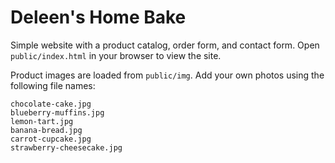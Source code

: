 # Deleen's Home Bake

Simple website with a product catalog, order form, and contact form. Open `public/index.html` in your browser to view the site.

Product images are loaded from `public/img`. Add your own photos using the following file names:

```
chocolate-cake.jpg
blueberry-muffins.jpg
lemon-tart.jpg
banana-bread.jpg
carrot-cupcake.jpg
strawberry-cheesecake.jpg
```

